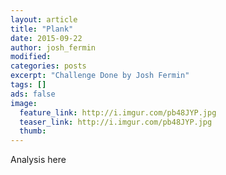 ```yaml
---
layout: article
title: "Plank"
date: 2015-09-22
author: josh_fermin
modified:
categories: posts
excerpt: "Challenge Done by Josh Fermin"
tags: []
ads: false
image:
  feature_link: http://i.imgur.com/pb48JYP.jpg
  teaser_link: http://i.imgur.com/pb48JYP.jpg
  thumb:
---
```


Analysis here
